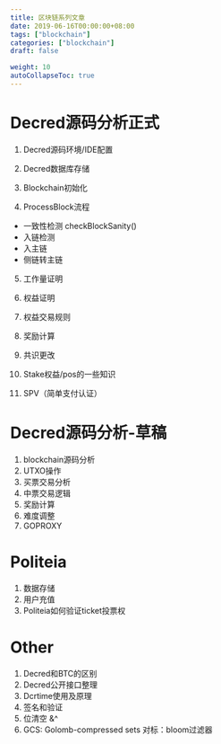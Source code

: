 ```yaml
---
title: 区块链系列文章
date: 2019-06-16T00:00:00+08:00
tags: ["blockchain"]
categories: ["blockchain"]
draft: false

weight: 10
autoCollapseToc: true
---
```


# Decred源码分析正式

1. Decred源码环境/IDE配置

2. Decred数据库存储

3. Blockchain初始化

4. ProcessBlock流程
- 一致性检测 checkBlockSanity()
- 入链检测
- 入主链
- 侧链转主链

5. 工作量证明

6. 权益证明

7. 权益交易规则

8. 奖励计算

9. 共识更改

10. Stake权益/pos的一些知识

11. SPV（简单支付认证）

# Decred源码分析-草稿

1. blockchain源码分析
2. UTXO操作
3. 买票交易分析
4. 中票交易逻辑
5. 奖励计算
6. 难度调整
7. GOPROXY

# Politeia
1. 数据存储
2. 用户充值
3. Politeia如何验证ticket投票权

# Other
1. Decred和BTC的区别
2. Decred公开接口整理
3. Dcrtime使用及原理
4. 签名和验证
5. 位清空 &^
6. GCS: Golomb-compressed sets
对标：bloom过滤器